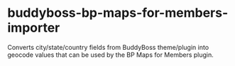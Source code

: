 # buddyboss-bp-maps-for-members-importer
Converts city/state/country fields from BuddyBoss theme/plugin into geocode values that can be used by the BP Maps for Members plugin.
